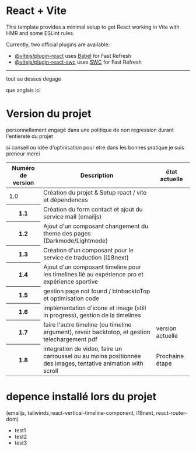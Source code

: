 # React + Vite

This template provides a minimal setup to get React working in Vite with HMR and some ESLint rules.

Currently, two official plugins are available:

- [@vitejs/plugin-react](https://github.com/vitejs/vite-plugin-react/blob/main/packages/plugin-react/README.md) uses [Babel](https://babeljs.io/) for Fast Refresh
- [@vitejs/plugin-react-swc](https://github.com/vitejs/vite-plugin-react-swc) uses [SWC](https://swc.rs/) for Fast Refresh


<hr>
tout au dessus degage 

que anglais ici


<h1>Version du projet</h1>

<!-- <h2></h2> -->

<p>personnellement engagé dans une politique de non regression durant l'entiereté du projet</p>
<p> si conseil ou idée d'optinisation pour etre dans les bonnes pratique je suis preneur merci </p>



<table>
    <thead>
      <tr>
        <th>Numéro de version</th>
        <th>Description</th>
        <th>état actuelle</th>
      </tr>
    </thead>
    <tbody>
      <tr>
        <td>1.0</td>
        <td>Création du projet & Setup react / vite et dépendences</td>
        <td></td>
      </tr>
      <tr>
        <th>1.1</th>
        <td>Création du form contact et ajout du service mail (emailjs)</td>
        <td></td>
      </tr>
      <tr>
        <th>1.2</th>
        <td>Ajout d'un composant changement du theme des pages (Darkmode/Lightmode)</td>
        <td></td>
      </tr>
      <tr>
        <th>1.3</th>
        <td>Création d'un composant pour le service de traduction (i18next) </td>
        <td></td>
      </tr>
      <tr>
        <th>1.4</th>
        <td>Ajout d'un composant timeline pour les timelines lié au expérience pro et expérience sportive</td>
        <td></td>
      </tr>
      <tr>
        <th>1.5</th>
        <td>gestion page not found / btnbacktoTop et optimisation code</td>
        <td></td>
      </tr>
      <tr>
        <th>1.6</th>
        <td>implémentation d'icone et image (still in progress), gestion de la timelines</td>
        <td></td>
      </tr>
      <tr>
        <th>1.7</th>
        <td>faire l'autre timeline (ou timeline argument), revoir backtotop,  et gestion telechargement pdf</td>
        <td>version actuelle</td>
      </tr>
      <tr>
        <th>1.8</th>
        <td>integration de video, faire un carroussel ou au moins positionnée des images, tentative animation with scroll </td>
        <td>Prochaine étape</td>
      </tr>
    </tbody>
  </table>


<h1> depence installé lors du projet </h1>

<p>(emailjs, tailwinds,react-vertical-timeline-component, i18next, react-router-dom)</p>


  <ul>
  <li>test1</li>
  <li>test2</li>
  <li>test3</li>
  </ul>

